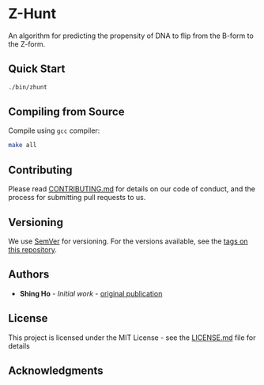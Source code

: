 # Z-Hunt

An algorithm for predicting the propensity of DNA to flip from the B-form to the Z-form.

## Quick Start

```bash
./bin/zhunt
```

## Compiling from Source

Compile using `gcc` compiler:

```bash
make all
```

## Contributing

Please read [CONTRIBUTING.md](./CONTRIBUTING.md) for details on our code of conduct, and the process for submitting pull requests to us.

## Versioning

We use [SemVer](http://semver.org/) for versioning. For the versions available, see the [tags on this repository](./tags).

## Authors

* **Shing Ho** - *Initial work* - [original publication](./)

## License

This project is licensed under the MIT License - see the [LICENSE.md](LICENSE.md) file for details

## Acknowledgments
